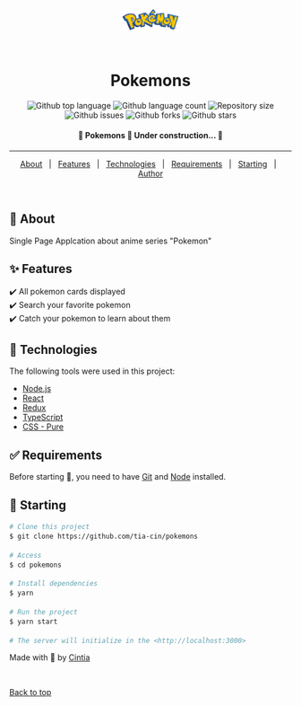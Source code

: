 <div align="center" id="top"> 
  <img src="./src/assets/pokemon-title.png" width="100" alt="Pokemons" />

&#xa0;

  <!-- <a href="https://pokemons.netlify.app">Demo</a> -->
</div>

<h1 align="center">Pokemons</h1>

<p align="center">
  <img alt="Github top language" src="https://img.shields.io/github/languages/top/tia-cin/pokemons-spa?color=56BEB8">
  <img alt="Github language count" src="https://img.shields.io/github/languages/count/tia-cin/pokemons-spa?color=56BEB8">
  <img alt="Repository size" src="https://img.shields.io/github/repo-size/tia-cin/pokemons-spa?color=56BEB8">
  <img alt="Github issues" src="https://img.shields.io/github/issues/tia-cin/pokemons-spa?color=56BEB8" /> 
  <img alt="Github forks" src="https://img.shields.io/github/forks/tia-cin/pokemons-spa?color=56BEB8" /> 
  <img alt="Github stars" src="https://img.shields.io/github/stars/tia-cin/pokemons-spa?color=56BEB8" /> 
</p>

<!-- Status -->

<h4 align="center"> 
	🚧  Pokemons 🚀 Under construction...  🚧
</h4>

<hr>

<p align="center">
  <a href="#dart-about">About</a> &#xa0; | &#xa0; 
  <a href="#sparkles-features">Features</a> &#xa0; | &#xa0;
  <a href="#rocket-technologies">Technologies</a> &#xa0; | &#xa0;
  <a href="#white_check_mark-requirements">Requirements</a> &#xa0; | &#xa0;
  <a href="#checkered_flag-starting">Starting</a> &#xa0; | &#xa0;
  <a href="https://github.com/tia-cin" target="_blank">Author</a>
</p>

<br>

## :dart: About

Single Page Applcation about anime series "Pokemon"

## :sparkles: Features

:heavy_check_mark: All pokemon cards displayed\
:heavy_check_mark: Search your favorite pokemon\
:heavy_check_mark: Catch your pokemon to learn about them

## :rocket: Technologies

The following tools were used in this project:

- [Node.js](https://nodejs.org/en/)
- [React](https://pt-br.reactjs.org/)
- [Redux](https://redux.org/)
- [TypeScript](https://www.typescriptlang.org/)
- [CSS - Pure]()

## :white_check_mark: Requirements

Before starting :checkered_flag:, you need to have [Git](https://git-scm.com) and [Node](https://nodejs.org/en/) installed.

## :checkered_flag: Starting

```bash
# Clone this project
$ git clone https://github.com/tia-cin/pokemons

# Access
$ cd pokemons

# Install dependencies
$ yarn

# Run the project
$ yarn start

# The server will initialize in the <http://localhost:3000>
```

Made with :yellow_heart: by <a href="https://github.com/tia-cin" target="_blank">Cintia</a>

&#xa0;

<a href="#top">Back to top</a>
